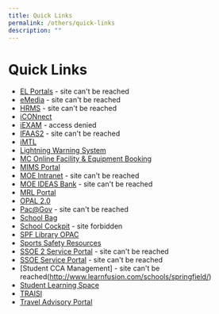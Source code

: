 ```yaml
---
title: Quick Links
permalink: /others/quick-links
description: ""
---
```

# **Quick Links**

*   [EL Portals](http://www.elportals.sg/) - site can't be reached
*   [eMedia](http://emedia.moe.edu.sg/) - site can't be reached
*   [HRMS](https://hrms.moe.gov.sg/) - site can't be reached
*   [iCONnect](https://icon.moe.edu.sg/)
*   [iEXAM](https://iexams.seab.gov.sg/login) - access denied
*   [IFAAS2](https://ifaas2-idm.moe.gov.sg/oam/server/obrareq.cgi?encquery%3Dil9oLi3FDmIvJ%2B%2FP6cU90%2FpW8vCLQE15WuSeFclXSoYtrfYYCpMRNAldVzAi%2BSn5Ef3OcJNTzaLmYGwSfLjtfJCqQJyZrO7PZ%2BummmeGHvMS1cTBpU94hnAehg5M10hiT7MQIYxBshFu05n6iKMP0XlFEnfnZbGcrk5RulX%2BoiVCAw1Cl4Okar0I%2BYQ9IvjpsBAyGTHq6VfKxI9qbqQHbL0uroCpTumLP2GezzH8XLZz1%2F9xQSG3112PHad5Vad5%20agentid%3DMOEHOST%20ver%3D1%20crmethod%3D2&ECID-Context=1.0006lBKlP4U2nJmLSqo2yc0004Q3000HCh%3BkXjE) - site can't be reached
*   [iMTL](https://imtl.moe.edu.sg/)
*   [Lightning Warning System](http://www.weather.gov.sg/lightning/)
*   [MC Online Facility & Equipment Booking](https://www.mconline.sg/)
*   [MIMS Portal](https://portal.mims.moe.gov.sg/)
*   [MOE Intranet](https://intranet.moe.gov.sg/) - site can't be reached
*   [MOE IDEAS Bank](https://ideas.moe.gov.sg/) - site can't be reached
*   [MRL Portal](https://springfieldsec.spydus.com.sg/cgi-bin/spydus.exe/MSGTRN/OPAC/HOME)
*   [OPAL 2.0](https://idm.opal2.moe.edu.sg/account/login?returnUrl=%2Fconnect%2Fauthorize%2Fcallback%3Fresponse_type%3Dcode%26client_id%3DOpal2WebApp%26state%3DgLnJjdvhqoTm8rYfvx3zuAKXIwWcyJaBmkn8Kdea8cHX-%26redirect_uri%3Dhttps%253A%252F%252Fwww.opal2.moe.edu.sg%252Fapp%252Findex.html%26scope%3Dcxprofile%2520openid%2520cxDomainInternalApi%26code_challenge%3DPZ2fBl6FjMSxAmmVIVvIWVShcR6vCi1u5CT0i6Grbs0%26code_challenge_method%3DS256%26nonce%3DgLnJjdvhqoTm8rYfvx3zuAKXIwWcyJaBmkn8Kdea8cHX-)
*   [Pac@Gov](https://pacgov.agd.gov.sg/ipac/portal/jsp/login/index1.jsp) - site can't be reached
*   [School Bag](http://www.schoolbag.sg/)
*   [School Cockpit](https://schoolcockpit.moe.gov.sg/) - site forbidden
*   [SPF Library OPAC](https://schoolibrary.moe.edu.sg/springfieldsec)
*   [Sports Safety Resources](https://www.sportsingapore.gov.sg/sports-education/sports-safety/safety-resources-and-useful-links)
*   [SSOE 2 Service Portal](https://adfs.schools.moe.edu.sg/adfs/ls/?SAMLRequest=jVJbT8IwFP4rS9%2FZDclYw0gmxEiCuAj64Ftpz6BJ186ebuq%2FdwwM%2BADx9fS7nfN1gqxScU3zxu31C3w0gM77qpRGenzJSGM1NQwlUs0qQOo4XedPSxr7Ia2tcYYbRbwcEayTRs%2BMxqYCuwbbSg6vL8uM7J2rkQYBooHYrwz4IBofd4Fmbc124AtDvHlnLTU7aJwZTJToI98bo%2FCSeJgHCgPiPRjLoY%2BfkZIpBOIt5hlZr2ZJUoYi4glPwvEoFZCKKCzHZQp3nI22SdQBsWCIsoUzFbGBhUbHtMtIHEbpIIwHcbgJIzoa0uHQH8fpO%2FGK0%2BL3Ugupd7evtD2CkD5uNsWgeF5veoFWCrCrDv3PA72Bxf44nSaZTvp%2BaB%2FYXlZ2Owv77YlMr5lOgkvpk1FND0kX88Ioyb%2B9XCnzObPAXJfe2Qb6IirmrrtHftRPpBiUPZQ2GmvgspQgSDA92f79i9Mf&RelayState=https%3A%2F%2Fssoe2.moe.edu.sg%2Fsaml_redirector.do%3Fsysparm_nostack%3Dtrue%26sysparm_uri%3D%252Fnav_to.do%253Furi%253D%25252F%25252F) - site can't be reached
*   [SSOE Service Portal](https://ssoe.moe.edu.sg/) - site can't be reached
*   [Student CCA Management] - site can't be reached(http://www.learnfusion.com/schools/springfield/)
*   [Student Learning Space](https://learning.moe.edu.sg/)
*   [TRAISI](https://traisi.moe.gov.sg/AD/login.asp)
*   [Travel Advisory Portal](http://www.internationalsos.com/MasterPortal/default.aspx?membnum=02AABC000031)